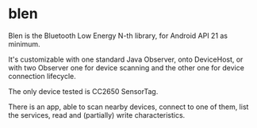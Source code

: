 # blen
Blen is the Bluetooth Low Energy N-th library, for Android API 21 as minimum.

It's customizable with one standard Java Observer, onto DeviceHost, or with two Observer one for device scanning and the other one for device connection lifecycle.

The only device tested is CC2650 SensorTag.

There is an app, able to scan nearby devices, connect to one of them, list the services, read and (partially) write characteristics.
